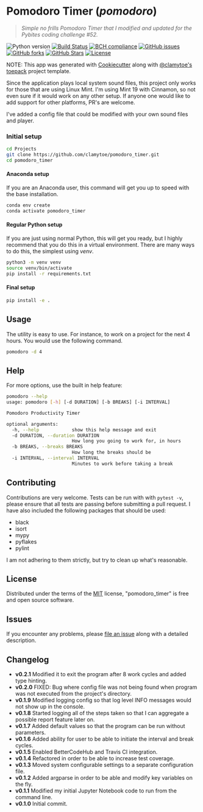 # Pomodoro Timer (*pomodoro*)
> *Simple no frills Pomodoro Timer that I modified and updated for the Pybites coding challenge #52.*

![Python version][python-version]
[![Build Status][travis-image]][travis-url]
[![BCH compliance][bch-image]][bch-url]
[![GitHub issues][issues-image]][issues-url]
[![GitHub forks][fork-image]][fork-url]
[![GitHub Stars][stars-image]][stars-url]
[![License][license-image]][license-url]

NOTE: This app was generated with [Cookiecutter](https://github.com/audreyr/cookiecutter) along with [@clamytoe's](https://github.com/clamytoe) [toepack](https://github.com/clamytoe/toepack) project template.

Since the application plays local system sound files, this project only works for those that are using Linux Mint. I'm using Mint 19 with Cinnamon, so not even sure if it would work on any other setup. If anyone one would like to add support for other platforms, PR's are welcome.

I've added a config file that could be modified with your own sound files and player.

### Initial setup
```bash
cd Projects
git clone https://github.com/clamytoe/pomodoro_timer.git
cd pomodoro_timer
```

#### Anaconda setup
If you are an Anaconda user, this command will get you up to speed with the base installation.
```bash
conda env create
conda activate pomodoro_timer
```

#### Regular Python setup
If you are just using normal Python, this will get you ready, but I highly recommend that you do this in a virtual environment. There are many ways to do this, the simplest using *venv*.
```bash
python3 -m venv venv
source venv/bin/activate
pip install -r requirements.txt
```

#### Final setup
```bash
pip install -e .
```

## Usage
The utility is easy to use. For instance, to work on a project for the next 4 hours. You would use the following command.
```bash
pomodoro -d 4
```

## Help
For more options, use the built in help feature:
```bash
pomodoro --help
usage: pomodoro [-h] [-d DURATION] [-b BREAKS] [-i INTERVAL]

Pomodoro Productivity Timer

optional arguments:
  -h, --help            show this help message and exit
  -d DURATION, --duration DURATION
                        How long you going to work for, in hours
  -b BREAKS, --breaks BREAKS
                        How long the breaks should be
  -i INTERVAL, --interval INTERVAL
                        Minutes to work before taking a break
```
## Contributing
Contributions are very welcome. Tests can be run with with `pytest -v`, please ensure that all tests are passing before submitting a pull request. I have also included the following packages that should be used:
* black
* isort
* mypy
* pyflakes
* pylint

I am not adhering to them strictly, but try to clean up what's reasonable.

## License
Distributed under the terms of the [MIT](https://opensource.org/licenses/MIT) license, "pomodoro_timer" is free and open source software.

## Issues
If you encounter any problems, please [file an issue](https://github.com/clamytoe/toepack/issues) along with a detailed description.

## Changelog
* **v0.2.1** Modified it to exit the program after 8 work cycles and added type hinting.
* **v0.2.0** FIXED: Bug where config file was not being found when program was not executed from the project's directory.
* **v0.1.9** Modified logging config so that log level INFO messages would not show up in the console.
* **v0.1.8** Started logging all of the steps taken so that I can aggregate a possible report feature later on.
* **v0.1.7** Added default values so that the program can be run without parameters.
* **v0.1.6** Added ability for user to be able to initiate the interval and break cycles.
* **v0.1.5** Enabled BetterCodeHub and Travis CI integration.
* **v0.1.4** Refactored in order to be able to increase test coverage.
* **v0.1.3** Moved system configurable settings to a separate configuration file.
* **v0.1.2** Added argparse in order to be able and modify key variables on the fly.
* **v0.1.1** Modified my initial Jupyter Notebook code to run from the command line.
* **v0.1.0** Initial commit.

[python-version]:https://img.shields.io/badge/python-3.6.5-brightgreen.svg
[travis-image]:https://travis-ci.org/clamytoe/pomodoro_timer.svg?branch=master
[travis-url]:https://travis-ci.org/clamytoe/pomodoro_timer
[bch-image]:https://bettercodehub.com/edge/badge/clamytoe/pomodoro_timer?branch=master
[bch-url]:https://bettercodehub.com/
[issues-image]:https://img.shields.io/github/issues/clamytoe/pomodoro_timer.svg
[issues-url]:https://github.com/clamytoe/pomodoro_timer/issues
[fork-image]:https://img.shields.io/github/forks/clamytoe/pomodoro_timer.svg
[fork-url]:https://github.com/clamytoe/pomodoro_timer/network
[stars-image]:https://img.shields.io/github/stars/clamytoe/pomodoro_timer.svg
[stars-url]:https://github.com/clamytoe/pomodoro_timer/stargazers
[license-image]:https://img.shields.io/github/license/clamytoe/pomodoro_timer.svg
[license-url]:https://github.com/clamytoe/pomodoro_timer/blob/master/LICENSE
